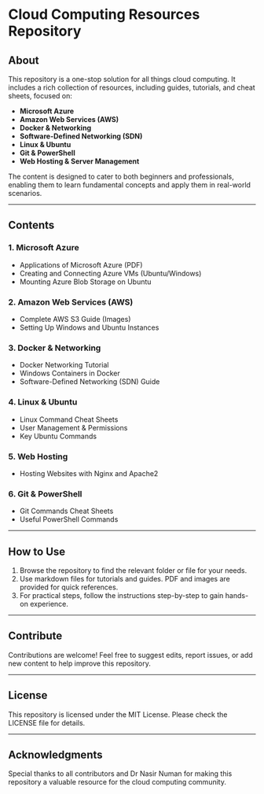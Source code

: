# **Cloud Computing Resources Repository**  

## **About**  
This repository is a one-stop solution for all things cloud computing. It includes a rich collection of resources, including guides, tutorials, and cheat sheets, focused on:  
- **Microsoft Azure**  
- **Amazon Web Services (AWS)**  
- **Docker & Networking**  
- **Software-Defined Networking (SDN)**  
- **Linux & Ubuntu**  
- **Git & PowerShell**  
- **Web Hosting & Server Management**  

The content is designed to cater to both beginners and professionals, enabling them to learn fundamental concepts and apply them in real-world scenarios.

---

## **Contents**  

### **1. Microsoft Azure**  
- Applications of Microsoft Azure (PDF)  
- Creating and Connecting Azure VMs (Ubuntu/Windows)  
- Mounting Azure Blob Storage on Ubuntu  

### **2. Amazon Web Services (AWS)**  
- Complete AWS S3 Guide (Images)  
- Setting Up Windows and Ubuntu Instances  

### **3. Docker & Networking**  
- Docker Networking Tutorial  
- Windows Containers in Docker  
- Software-Defined Networking (SDN) Guide  

### **4. Linux & Ubuntu**  
- Linux Command Cheat Sheets  
- User Management & Permissions  
- Key Ubuntu Commands  

### **5. Web Hosting**  
- Hosting Websites with Nginx and Apache2  

### **6. Git & PowerShell**  
- Git Commands Cheat Sheets  
- Useful PowerShell Commands  

---

## **How to Use**  
1. Browse the repository to find the relevant folder or file for your needs.  
2. Use markdown files for tutorials and guides. PDF and images are provided for quick references.  
3. For practical steps, follow the instructions step-by-step to gain hands-on experience.  

---

## **Contribute**  
Contributions are welcome! Feel free to suggest edits, report issues, or add new content to help improve this repository.  

---

## **License**  
This repository is licensed under the MIT License. Please check the LICENSE file for details.  

---

## **Acknowledgments**  
Special thanks to all contributors and Dr Nasir Numan for making this repository a valuable resource for the cloud computing community.  
